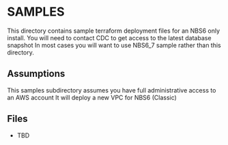 # SAMPLES

This directory contains sample terraform deployment files for an NBS6 only
install.
You will need to contact CDC to get access to the latest database snapshot
In most cases you will want to use NBS6_7 sample rather than this
directory.

## Assumptions
This samples subdirectory assumes you have full administrative access to an AWS account 
It will deploy a new VPC for NBS6 (Classic) 

## Files
- TBD
